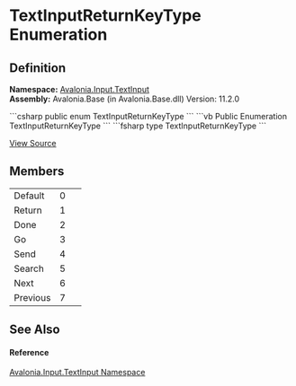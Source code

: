 # TextInputReturnKeyType Enumeration




## Definition
**Namespace:** <a href="N_Avalonia_Input_TextInput">Avalonia.Input.TextInput</a>  
**Assembly:** Avalonia.Base (in Avalonia.Base.dll) Version: 11.2.0

<Tabs groupId="api-code-preview">
<TabItem value="csharp" label="C#">
```csharp
public enum TextInputReturnKeyType
```
</TabItem>
<TabItem value="vb" label="VB">
```vb
Public Enumeration TextInputReturnKeyType
```
</TabItem>
<TabItem value="fsharp" label="F#">
```fsharp
type TextInputReturnKeyType
```
</TabItem>
</Tabs>



<a href="https://github.com/AvaloniaUI/Avalonia/tree/master/src/Avalonia.Base/Input/TextInput/TextInputReturnKeyType.cs" title="View the source code">View Source</a>



## Members
<table>
<tr>
<td>Default</td>
<td>0</td>
<td> </td>
</tr>
<tr>
<td>Return</td>
<td>1</td>
<td> </td>
</tr>
<tr>
<td>Done</td>
<td>2</td>
<td> </td>
</tr>
<tr>
<td>Go</td>
<td>3</td>
<td> </td>
</tr>
<tr>
<td>Send</td>
<td>4</td>
<td> </td>
</tr>
<tr>
<td>Search</td>
<td>5</td>
<td> </td>
</tr>
<tr>
<td>Next</td>
<td>6</td>
<td> </td>
</tr>
<tr>
<td>Previous</td>
<td>7</td>
<td> </td>
</tr>
</table>

## See Also


#### Reference
<a href="N_Avalonia_Input_TextInput">Avalonia.Input.TextInput Namespace</a>  

